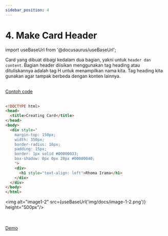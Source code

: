 ```yaml
---
sidebar_position: 4
---
```


# 4. Make Card Header 

import useBaseUrl from '@docusaurus/useBaseUrl';

Card yang dibuat dibagi kedalam dua bagian, yakni untuk `header dan content`. Bagian header diisikan menggunakan tag heading atau dituliskannya adalah tag H untuk menampilkan nama kita. Tag heading kita gunakan agar tampak berbeda dengan konten lainnya.

<br />
<a class="btn-example-code" href="https://github.com/demo-dumbways/ebook-code-result-chapter-1/tree/day1-3.card-header">
Contoh code
</a>

<br />
<br />

```html {15} title="index.html"
<!DOCTYPE html>
<head>
  <title>Creating Card</title>
</head>
<body>
  <div style="
    margin-top: 150px;
    width: 350px;
    border-radius: 16px;
    padding: 15px;
    border: 1px solid #00000033;
    box-shadow: 0px 0px 20px #00000040;
    ">
    <div>
      <h1 style="text-align: left">Rhoma Irama</h1>
    </div>
  </div>
</body>
</html>
```

<img alt="image1-2" src={useBaseUrl('img/docs/image-1-2.png')} height="500px"/>

<br />
<br />

<div>
<a class="btn-demo" href="https://ebook-code-result-chapter-1-git-day1-3card-header-demo-dumbways.vercel.app">
Demo
</a>
</div>
